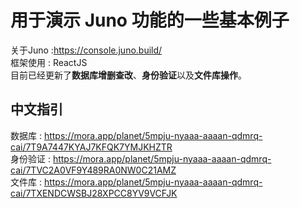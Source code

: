 # 用于演示 Juno 功能的一些基本例子

关于Juno :https://console.juno.build/ \
框架使用 : ReactJS \
目前已经更新了**数据库增删查改**、**身份验证**以及**文件库操作**。


## 中文指引
数据库 : https://mora.app/planet/5mpju-nyaaa-aaaan-qdmrq-cai/7T9A7447KYAJ7KFQK7YMJKHZTR \
身份验证 : https://mora.app/planet/5mpju-nyaaa-aaaan-qdmrq-cai/7TVC2A0VF9Y489RA0NW0C21AMZ \
文件库 : https://mora.app/planet/5mpju-nyaaa-aaaan-qdmrq-cai/7TXENDCWSBJ28XPCC8YV9VCFJK
